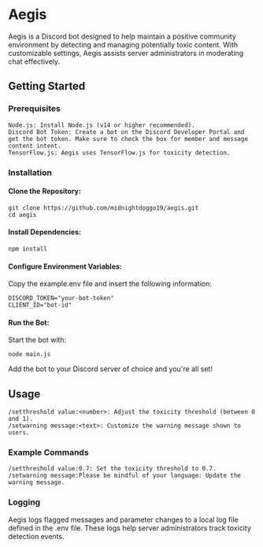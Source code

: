 # Aegis

Aegis is a Discord bot designed to help maintain a positive community environment by detecting and managing potentially toxic content. With customizable settings, Aegis assists server administrators in moderating chat effectively.<br />

## Getting Started

### Prerequisites

    Node.js: Install Node.js (v14 or higher recommended).
    Discord Bot Token: Create a bot on the Discord Developer Portal and get the bot token. Make sure to check the box for member and message content intent.
    TensorFlow.js: Aegis uses TensorFlow.js for toxicity detection.

### Installation

#### Clone the Repository:

    git clone https://github.com/midnightdoggo19/aegis.git
    cd aegis

#### Install Dependencies:

    npm install

#### Configure Environment Variables:

Copy the example.env file and insert the following information:

    DISCORD_TOKEN="your-bot-token"
    CLIENT_ID="bot-id"

#### Run the Bot:

Start the bot with:

    node main.js

  Add the bot to your Discord server of choice and you're all set!

## Usage

    /setthreshold value:<number>: Adjust the toxicity threshold (between 0 and 1).
    /setwarning message:<text>: Customize the warning message shown to users.

### Example Commands

    /setthreshold value:0.7: Set the toxicity threshold to 0.7.
    /setwarning message:Please be mindful of your language: Update the warning message.

### Logging

Aegis logs flagged messages and parameter changes to a local log file defined in the .env file. These logs help server administrators track toxicity detection events.
